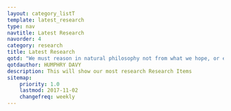 ```yaml
---
layout: category_listT
template: latest_research
type: nav
navtitle: Latest Research
navorder: 4
category: research
title: Latest Research
qotd: "We must reason in natural philosophy not from what we hope, or even expect, but from what we perceive."
qotdauthor: HUMPHRY DAVY
description: This will show our most research Research Items
sitemap:
    priority: 1.0
    lastmod: 2017-11-02
    changefreq: weekly
---
```


